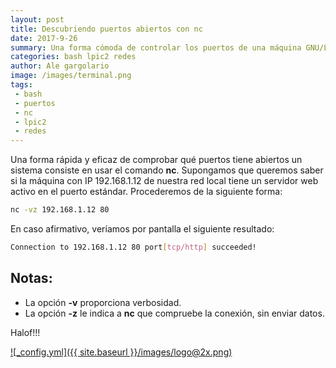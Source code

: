 ```yaml
---
layout: post
title: Descubriendo puertos abiertos con nc
date: 2017-9-26
summary: Una forma cómoda de controlar los puertos de una máquina GNU/Linux
categories: bash lpic2 redes
author: Ale gargolario
image: /images/terminal.png
tags:
 - bash
 - puertos
 - nc
 - lpic2
 - redes
---
```

Una forma rápida y eficaz de comprobar qué puertos tiene abiertos un sistema consiste en usar el comando **nc**.
Supongamos que queremos saber si la máquina con IP 192.168.1.12 de nuestra red local tiene un servidor web activo
en el puerto estándar. Procederemos de la siguiente forma:

``` bash
nc -vz 192.168.1.12 80
```
En caso afirmativo, veríamos por pantalla el siguiente resultado:

``` bash
Connection to 192.168.1.12 80 port[tcp/http] succeeded!
```

## Notas:
+ La opción **-v** proporciona verbosidad.
+ La opción **-z** le indica a **nc** que compruebe la conexión, sin enviar datos.

Halof!!!

[![_config.yml]({{ site.baseurl }}/images/logo@2x.png)](https://www.lpi.org)
